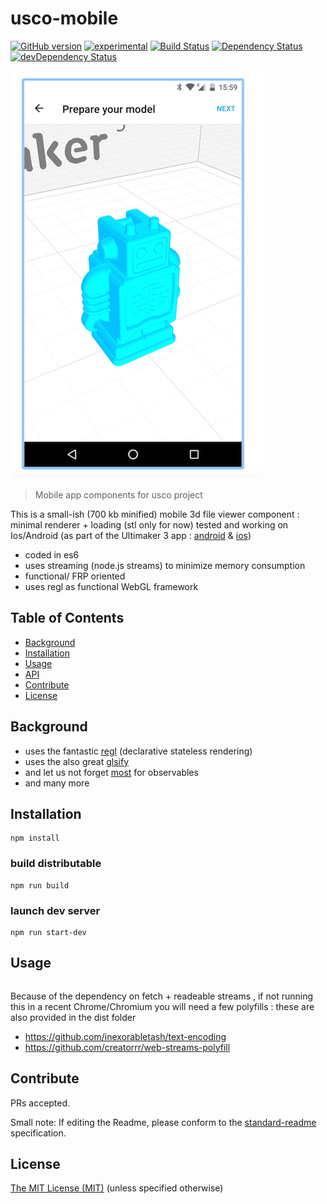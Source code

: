# usco-mobile

[![GitHub version](https://badge.fury.io/gh/usco%2Fusco-mobile.svg)](https://badge.fury.io/gh/usco%2Fusco-mobile)
[![experimental](http://badges.github.io/stability-badges/dist/experimental.svg)](http://github.com/badges/stability-badges)
[![Build Status](https://travis-ci.org/usco/usco-mobile.svg)](https://travis-ci.org/usco/usco-mobile)
[![Dependency Status](https://david-dm.org/usco/usco-mobile.svg)](https://david-dm.org/usco/usco-mobile)
[![devDependency Status](https://david-dm.org/usco/usco-mobile/dev-status.svg)](https://david-dm.org/usco/usco-mobile#info=devDependencies)

<img src="https://raw.githubusercontent.com/usco/usco-mobile/master/screenshot.png" />


> Mobile app components for usco project

This is a small-ish (700 kb minified) mobile 3d file viewer component : minimal renderer + loading (stl only for now)
tested and working on Ios/Android (as part of the Ultimaker 3 app : [android](https://play.google.com/store/apps/details?id=com.ultimaker.control)
& [ios](https://itunes.apple.com/app/id1133171222))

- coded in es6
- uses streaming (node.js streams) to minimize memory consumption
- functional/ FRP oriented
- uses regl as functional WebGL framework

## Table of Contents

- [Background](#background)
- [Installation](#installation)
- [Usage](#usage)
- [API](#api)
- [Contribute](#contribute)
- [License](#license)

## Background

- uses the fantastic [regl](https://github.com/mikolalysenko/regl) (declarative stateless rendering)
- uses the also great [glsify](https://github.com/stackgl/glslify)
- and let us not forget [most](https://github.com/cujojs/most) for observables
- and many more

## Installation


```
npm install
```

### build distributable

```
npm run build
```

### launch dev server

```
npm run start-dev
```


## Usage

```
```

Because of the dependency on fetch + readeable streams , if not running this in
a recent Chrome/Chromium you will need a few polyfills :
these are also provided in the dist folder
- https://github.com/inexorabletash/text-encoding
- https://github.com/creatorrr/web-streams-polyfill


## Contribute

PRs accepted.

Small note: If editing the Readme, please conform to the [standard-readme](https://github.com/RichardLitt/standard-readme) specification.


## License

[The MIT License (MIT)](https://github.com/usco/usco-mobile/blob/master/LICENSE)
(unless specified otherwise)
